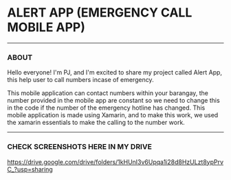   
# ALERT APP (EMERGENCY CALL MOBILE APP)
---
### ABOUT 
Hello everyone! I'm PJ, and I'm excited to share my project called Alert App, this help user to call numbers incase of emergency. 

This mobile application can contact numbers within your barangay, the number provided in the mobile app are constant so we need to change this in the code if the number of the emergency hotline has changed.
This mobile application is made using Xamarin, and to make this work, we used the xamarin essentials to make the calling to the number work. 

--- 
 
### CHECK SCREENSHOTS HERE IN MY DRIVE
 
https://drive.google.com/drive/folders/1kHUnI3v6Upqa1i28d8HzULzt8ypPrvC_?usp=sharing

